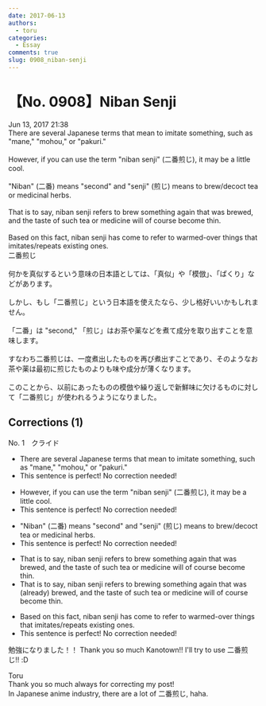 ```yaml
---
date: 2017-06-13
authors:
  - toru
categories:
  - Essay
comments: true
slug: 0908_niban-senji
---
```


# 【No. 0908】Niban Senji
<div class="date">Jun 13, 2017 21:38</div>
<div id="post"><div id="body_show_ori">
There are several Japanese terms that mean to imitate something, such as "mane," "mohou," or "pakuri."<br/><br/>However, if you can use the term "niban senji" (二番煎じ), it may be a little cool.<br/><br/>"Niban" (二番) means "second" and "senji" (煎じ) means to brew/decoct tea or medicinal herbs.<br/><br/>That is to say, niban senji refers to brew something again that was brewed, and the taste of such tea or medicine will of course become thin.<br/><br/>Based on this fact, niban senji has come to refer to warmed-over things that imitates/repeats existing ones.
</div></div>

<!-- more -->

<div id="post_ja"><div id="body_show_mo">
二番煎じ<br/><br/>何かを真似するという意味の日本語としては、「真似」や「模倣」、「ぱくり」などがあります。<br/><br/>しかし、もし「二番煎じ」という日本語を使えたなら、少し格好いいかもしれません。<br/><br/>「二番」は "second," 「煎じ」はお茶や薬などを煮て成分を取り出すことを意味します。<br/><br/>すなわち二番煎じは、一度煮出したものを再び煮出すことであり、そのようなお茶や薬は最初に煎じたものよりも味や成分が薄くなります。<br/><br/>このことから、以前にあったものの模倣や繰り返しで新鮮味に欠けるものに対して「二番煎じ」が使われるうようになりました。
</div></div>

## Corrections (1)
<div id="block"><div class="first_name"> No. 1　<span class="just_name">クライド</span></div><div id="block2">
<ul class="correction_field">
<li class="incorrect">There are several Japanese terms that mean to imitate something, such as "mane," "mohou," or "pakuri."</li>
<li class="corrected perfect">This sentence is perfect! No correction needed!</li>
</ul>
<ul class="correction_field">
<li class="incorrect">However, if you can use the term "niban senji" (二番煎じ), it may be a little cool.</li>
<li class="corrected perfect">This sentence is perfect! No correction needed!</li>
</ul>
<ul class="correction_field">
<li class="incorrect">"Niban" (二番) means "second" and "senji" (煎じ) means to brew/decoct tea or medicinal herbs.</li>
<li class="corrected perfect">This sentence is perfect! No correction needed!</li>
</ul>
<ul class="correction_field">
<li class="incorrect">That is to say, niban senji refers to brew something again that was brewed, and the taste of such tea or medicine will of course become thin.</li>
<li class="corrected correct">
That is to say, niban senji refers to brew<span class="f_blue">ing </span>something again that was <span class="f_gray">(already)</span> brewed, and the taste of such tea or medicine will of course become thin.
</li>
</ul>
<ul class="correction_field">
<li class="incorrect">Based on this fact, niban senji has come to refer to warmed-over things that imitates/repeats existing ones.</li>
<li class="corrected perfect">This sentence is perfect! No correction needed!</li>
</ul>
<p class="comment_small">
 勉強になりました！！ Thank you so much Kanotown!! I'll try to use 二番煎じ!! :D
</p>

</div><div class="name"><span class="just_name">Toru</span><br>
Thank you so much always for correcting my post!<br/>In Japanese anime industry, there are a lot of 二番煎じ, haha.
</div>
</div>

